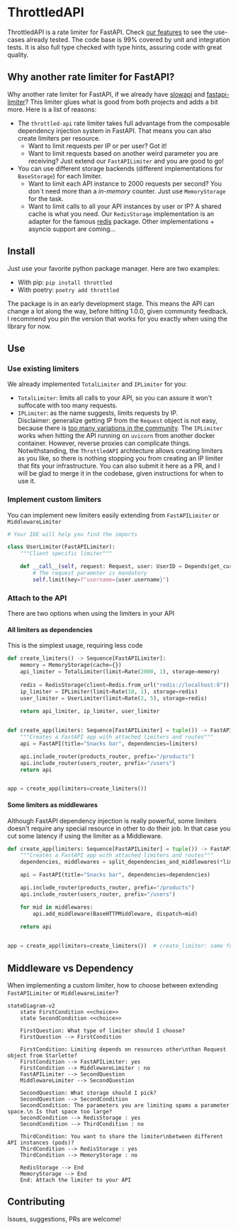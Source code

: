 # ThrottledAPI

ThrottledAPI is a rate limiter for FastAPI.
Check [our features](tests/acceptance/features/fastapi_limiter.feature) to see the use-cases already tested. The code base is 99% covered by unit and integration tests. It is also full type checked with type hints, assuring code with great quality.

## Why another rate limiter for FastAPI?

Why another rate limiter for FastAPI, if we already have
[slowapi](https://github.com/laurentS/slowapi) and
[fastapi-limiter](https://github.com/long2ice/fastapi-limiter)? This limiter glues what is good from both projects and
adds a bit more. Here is a list of reasons:

- The `throttled-api` rate limiter takes full advantage from the composable dependency injection system in FastAPI.
That means you can also create limiters per resource.
  - Want to limit requests per IP or per user? Got it!
  - Want to limit requests based on another weird parameter you are receiving? Just extend our `FastAPILimiter` and you
are good to go!
- You can use different storage backends (different implementations for `BaseStorage`) for each limiter.
  - Want to limit each API instance to 2000 requests per second? You don´t need more than a *in-memory* counter.
Just use `MemoryStorage` for the task.
  - Want to limit calls to all your API instances by user or IP? A shared cache is what you need.
Our `RedisStorage` implementation is an adapter for the famous [redis](https://github.com/redis/redis-py) package. Other implementations + asyncio support are coming...

## Install

Just use your favorite python package manager. Here are two examples:

- With pip: `pip install throttled`
- With poetry: `poetry add throttled`

The package is in an early development stage. This means the API can change a lot along the way, before hitting 1.0.0,
given community feedback. I recommend you pin the version that works for you exactly when using the library for now.

## Use

### Use existing limiters

We already implemented `TotalLimiter` and `IPLimiter` for you:

- `TotalLimiter`: limits all calls to your API, so you can assure it won't suffocate with too many requests.
- `IPLimiter`: as the name suggests, limits requests by IP.     
   Disclaimer: generalize getting IP from the `Request` object is not easy, because there is [too many variations in the community](https://en.wikipedia.org/wiki/Talk:X-Forwarded-For#Variations). The `IPLimiter` works when hitting the API running on `uvicorn` from another docker container. However, reverse proxies can complicate things. Notwithstanding, the `ThrottledAPI` archtecture allows creating limiters as you like, so there is nothing stopping you from creating an IP limiter that fits your infrastructure. You can also submit it here as a PR, and I will be glad to merge it in the codebase, given instructions for when to use it. 

### Implement custom limiters

You can implement new limiters easily extending from `FastAPILimiter` or `MiddlewareLimiter`

```python
# Your IDE will help you find the imports

class UserLimiter(FastAPILimiter):
    """Client specific limiter"""

    def __call__(self, request: Request, user: UserID = Depends(get_current_user)):
        # The request parameter is mandatory
        self.limit(key=f"username={user.username}")
```

### Attach to the API

There are two options when using the limiters in your API

#### All limiters as dependencies

This is the simplest usage, requiring less code

```python
def create_limiters() -> Sequence[FastAPILimiter]:
    memory = MemoryStorage(cache={})
    api_limiter = TotalLimiter(limit=Rate(2000, 1), storage=memory)
    
    redis = RedisStorage(client=Redis.from_url("redis://localhost:0"))
    ip_limiter = IPLimiter(limit=Rate(10, 1), storage=redis)
    user_limiter = UserLimiter(limit=Rate(2, 5), storage=redis)
    
    return api_limiter, ip_limiter, user_limiter


def create_app(limiters: Sequence[FastAPILimiter] = tuple()) -> FastAPI:
    """Creates a FastAPI app with attached limiters and routes"""
    api = FastAPI(title="Snacks bar", dependencies=limiters)

    api.include_router(products_router, prefix="/products")
    api.include_router(users_router, prefix="/users")
    return api


app = create_app(limiters=create_limiters())
```

#### Some limiters as middlewares

Although FastAPI dependency injection is really powerful, some limiters doesn't require any special resource in
other to do their job. In that case you cut some latency if using the limiter as a Middleware.

```python
def create_app(limiters: Sequence[FastAPILimiter] = tuple()) -> FastAPI:
    """Creates a FastAPI app with attached limiters and routes"""
    dependencies, middlewares = split_dependencies_and_middlewares(*limiters)

    api = FastAPI(title="Snacks bar", dependencies=dependencies)

    api.include_router(products_router, prefix="/products")
    api.include_router(users_router, prefix="/users")

    for mid in middlewares:
        api.add_middleware(BaseHTTPMiddleware, dispatch=mid)
        
    return api


app = create_app(limiters=create_limiters())  # create_limiter: same function above
```

## Middleware vs Dependency

When implementing a custom limiter, how to choose between extending `FastAPILimiter` or `MiddlewareLimiter`?

```mermaid
stateDiagram-v2
    state FirstCondition <<choice>>
    state SecondCondition <<choice>>
    
    FirstQuestion: What type of limiter should I choose?
    FirstQuestion --> FirstCondition
    
    FirstCondition: Limiting depends on resources other\nthan Request object from Starlette?
    FirstCondition --> FastAPILimiter: yes
    FirstCondition --> MiddlewareLimiter : no
    FastAPILimiter --> SecondQuestion
    MiddlewareLimiter --> SecondQuestion
    
    SecondQuestion: What storage should I pick?
    SecondQuestion --> SecondCondition
    SecondCondition: The parameters you are limiting spams a parameter space.\n Is that space too large?
    SecondCondition --> RedisStorage : yes
    SecondCondition --> ThirdCondition : no
    
    ThirdCondition: You want to share the limiter\nbetween different API instances (pods)?
    ThirdCondition --> RedisStorage : yes
    ThirdCondition --> MemoryStorage : no
    
    RedisStorage --> End
    MemoryStorage --> End
    End: Attach the limiter to your API     
```

## Contributing

Issues, suggestions, PRs are welcome!

